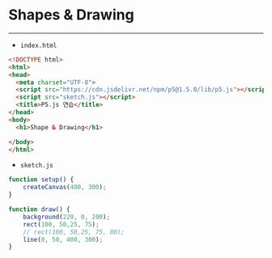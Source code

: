 # Shapes & Drawing



---

- `index.html`

```html
<!DOCTYPE html>
<html>
<head>
  <meta charset="UTF-8">
  <script src="https://cdn.jsdelivr.net/npm/p5@1.5.0/lib/p5.js"></script>
  <script src="sketch.js"></script>
  <title>P5.js 연습</title>
</head>
<body>
  <h1>Shape & Drawing</h1>

</body>
</html>
```


- `sketch.js`

```javascript
function setup() {
    createCanvas(400, 300);
}

function draw() {
    background(220, 0, 200);
    rect(100, 50,25, 75);
    // rect(100, 50,25, 75, 80);
    line(0, 50, 400, 300);
}
```
